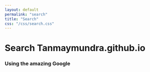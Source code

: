 ```yaml
---
layout: default
permalink: "search"
title: "Search"
css: "/css/search.css"
---
```


# Search Tanmaymundra.github.io

### Using the amazing Google

<div id="google-custom-search">
<script>
  (function() {
    var cx = '011938551073882685060:loxog6vo-wy';
    var gcse = document.createElement('script');
    gcse.type = 'text/javascript';
    gcse.async = true;
    gcse.src = (document.location.protocol == 'https:' ? 'https:' : 'http:') +
        '//www.google.com/cse/cse.js?cx=' + cx;
    var s = document.getElementsByTagName('script')[0];
    s.parentNode.insertBefore(gcse, s);
  })();
</script>
<gcse:searchbox></gcse:searchbox>
<gcse:searchresults></gcse:searchresults>
</div>